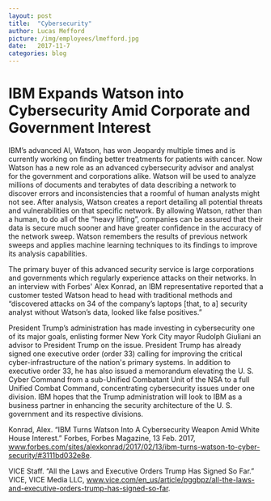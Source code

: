 ```yaml
---
layout: post
title:  "Cybersecurity"
author: Lucas Mefford
picture: /img/employees/lmefford.jpg
date:   2017-11-7
categories: blog
---
```


# IBM Expands Watson into Cybersecurity Amid Corporate and Government Interest

IBM’s advanced AI, Watson, has won Jeopardy multiple times and is currently working on finding better treatments for patients with cancer.
Now Watson has a new role as an advanced cybersecurity advisor and analyst for the government and corporations alike.
Watson will be used to analyze millions of documents and terabytes of data describing a network to discover errors and inconsistencies that a roomful of human analysts might not see.
After analysis, Watson creates a report detailing all potential threats and vulnerabilities on that specific network.
By allowing Watson, rather than a human, to do all of the “heavy lifting”, companies can be assured that their data is secure much sooner and have greater confidence in the accuracy of the network sweep.
Watson remembers the results of previous network sweeps and applies machine learning techniques to its findings to improve its analysis capabilities.

The primary buyer of this advanced security service is large corporations and governments which regularly experience attacks on their networks.
In an interview with Forbes' Alex Konrad, an IBM representative reported that a customer tested Watson head to head with traditional methods
and “discovered attacks on 34 of the company’s laptops [that, to a] security analyst without Watson’s data, looked like false positives.”

President Trump’s administration has made investing in cybersecurity one of its major goals, enlisting former New York City mayor Rudolph Giuliani an advisor to President Trump on the issue.
President Trump has already signed one executive order (order 33) calling for improving the critical cyber-infrastructure of the nation's primary systems.
In addition to executive order 33, he has also issued a memorandum elevating the U. S. Cyber Command from a sub-Unified Combatant Unit of the NSA to a full Unified Combat Command, concentrating cybersecurity issues under one division.
IBM hopes that the Trump administration will look to IBM as a business partner in enhancing the security architecture of the U. S. government and its respective divisions.


Konrad, Alex. “IBM Turns Watson Into A Cybersecurity Weapon Amid White House Interest.” Forbes, Forbes Magazine, 13 Feb. 2017, www.forbes.com/sites/alexkonrad/2017/02/13/ibm-turns-watson-to-cyber-security/#3111bd032e8e.

VICE Staff. “All the Laws and Executive Orders Trump Has Signed So Far.” VICE, VICE Media LLC, www.vice.com/en_us/article/pggbpz/all-the-laws-and-executive-orders-trump-has-signed-so-far.

